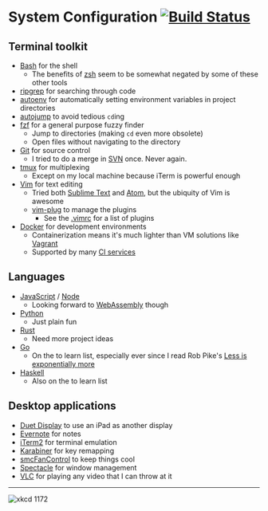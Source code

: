 # System Configuration [![Build Status](https://travis-ci.org/dguo/dotfiles.svg?branch=travis)](https://travis-ci.org/dguo/dotfiles)

## Terminal toolkit
* [Bash](https://www.gnu.org/software/bash/) for the shell
    * The benefits of [zsh](http://www.zsh.org) seem to be somewhat negated by some of these other tools
* [ripgrep](https://github.com/BurntSushi/ripgrep) for searching through code
* [autoenv](https://github.com/kennethreitz/autoenv) for automatically setting environment variables in project directories
* [autojump](https://github.com/wting/autojump) to avoid tedious `cd`ing
* [fzf](https://github.com/junegunn/fzf) for a general purpose fuzzy finder
    * Jump to directories (making `cd` even more obsolete)
    * Open files without navigating to the directory
* [Git](https://git-scm.com) for source control
    * I tried to do a merge in [SVN](https://subversion.apache.org) once. Never again.
* [tmux](https://tmux.github.io) for multiplexing
    * Except on my local machine because iTerm is powerful enough
* [Vim](http://www.vim.org) for text editing
    * Tried both [Sublime Text](https://www.sublimetext.com) and [Atom](https://atom.io), but the ubiquity of Vim is awesome
    * [vim-plug](https://github.com/junegunn/vim-plug) to manage the plugins
        * See the [.vimrc](https://github.com/dguo/dotfiles/blob/master/.vimrc) for a list of plugins
* [Docker](https://www.docker.com) for development environments
    * Containerization means it's much lighter than VM solutions like [Vagrant](https://www.vagrantup.com)
    * Supported by many [CI services](https://en.wikipedia.org/wiki/Comparison_of_continuous_integration_software)

## Languages
* [JavaScript](https://developer.mozilla.org/en-US/docs/Web/JavaScript) / [Node](https://nodejs.org/)
    * Looking forward to [WebAssembly](https://webassembly.github.io) though
* [Python](https://www.python.org)
    *  Just plain fun
* [Rust](https://www.rust-lang.org/)
    * Need more project ideas
* [Go](https://golang.org)
    * On the to learn list, especially ever since I read Rob Pike's [Less is exponentially more](https://commandcenter.blogspot.com/2012/06/less-is-exponentially-more.html)
* [Haskell](https://www.haskell.org)
    * Also on the to learn list

## Desktop applications
* [Duet Display](http://www.duetdisplay.com) to use an iPad as another display
* [Evernote](https://evernote.com) for notes
* [iTerm2](https://www.iterm2.com) for terminal emulation
* [Karabiner](https://github.com/tekezo/Karabiner) for key remapping
* [smcFanControl](https://github.com/hholtmann/smcFanControl) to keep things cool
* [Spectacle](https://www.spectacleapp.com) for window management
* [VLC](http://www.videolan.org/vlc/index.html) for playing any video that I can throw at it

---
![xkcd 1172](http://imgs.xkcd.com/comics/workflow.png)


